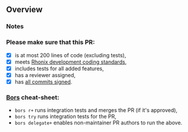 ## Overview
<!-- What this PR does, and why it's needed -->


### Notes
<!-- Optional. Add any notes on caveats, approaches you tried that didn't work, or anything else. -->


### Please make sure that this PR:
- [x] is at most 200 lines of code (excluding tests),
- [x] meets [Rhonix development coding standards](https://rchain.atlassian.net/wiki/spaces/DOC/pages/28082177/Coding+Standards),
- [x] includes tests for all added features,
- [x] has a reviewer assigned,
- [x] has [all commits signed](https://rchain.atlassian.net/wiki/spaces/DOC/pages/498630673/How+to+sign+commits+to+rhonix+rhonix).

### [Bors](https://bors.tech/) cheat-sheet:

- `bors r+` runs integration tests and merges the PR (if it's approved),
- `bors try` runs integration tests for the PR,
- `bors delegate+` enables non-maintainer PR authors to run the above.
